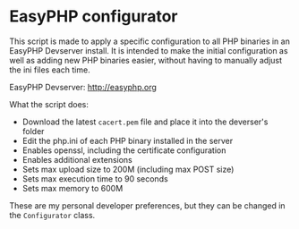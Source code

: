 # EasyPHP configurator

This script is made to apply a specific configuration to all PHP binaries in an EasyPHP Devserver install. It is intended to make the initial configuration as well as adding new PHP binaries easier, without having to manually adjust the ini files each time.

EasyPHP Devserver: http://easyphp.org

What the script does:

- Download the latest `cacert.pem` file and place it into the deverser's folder
- Edit the php.ini of each PHP binary installed in the server
- Enables openssl, including the certificate configuration
- Enables additional extensions
- Sets max upload size to 200M (including max POST size)
- Sets max execution time to 90 seconds
- Sets max memory to 600M

These are my personal developer preferences, but they can be changed in the `Configurator` class.
